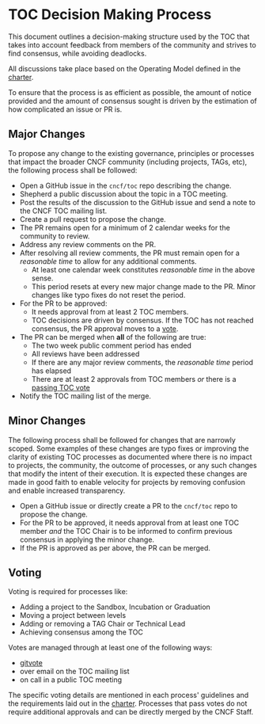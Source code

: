 # TOC Decision Making Process

This document outlines a decision-making structure used by the TOC
that takes into account feedback from members of the community
and strives to find consensus, while avoiding deadlocks.

All discussions take place based on the Operating Model
defined in the [charter](https://github.com/cncf/foundation/blob/main/charter.md#6-technical-oversight-committee-toc).

To ensure that the process is as efficient as possible,
the amount of notice provided and the amount of consensus sought is driven by
the estimation of how complicated an issue or PR is.

## Major Changes

To propose any change to the existing governance, principles or processes that
impact the broader CNCF community (including projects, TAGs, etc),
the following process shall be followed:

- Open a GitHub issue in the `cncf/toc` repo describing the change.
- Shepherd a public discussion about the topic in a TOC meeting.
- Post the results of the discussion to the GitHub issue and
send a note to the CNCF TOC mailing list.
- Create a pull request to propose the change.
- The PR remains open for a minimum of 2 calendar weeks for the community to review.
- Address any review comments on the PR.
- After resolving all review comments, the PR must remain open
for a _reasonable time_ to allow for any additional comments.
    - At least one calendar week constitutes _reasonable time_ in the above sense.
    - This period resets at every new major change made to the PR.
      Minor changes like typo fixes do not reset the period.
- For the PR to be approved:
    - It needs approval from at least 2 TOC members.
    - TOC decisions are driven by consensus. If the TOC has not reached consensus,
      the PR approval moves to a [vote](#voting).
- The PR can be merged when **all** of the following are true:
    - The two week public comment period has ended
    - All reviews have been addressed
    - If there are any major review comments, the _reasonable time_ period has elapsed
    - There are at least 2 approvals from TOC members _or_ there is a [passing TOC vote](https://github.com/cncf/foundation/blob/main/charter.md#6-technical-oversight-committee-toc)
- Notify the TOC mailing list of the merge.

## Minor Changes

The following process shall be followed for changes that are narrowly scoped.
Some examples of these changes are typo fixes or improving the clarity of
existing TOC processes as documented where there is no impact to projects,
the community, the outcome of processes, or any such changes that modify
the intent of their execution.
It is expected these changes are made in good faith to enable velocity for
projects by removing confusion and enable increased transparency.

- Open a GitHub issue or directly create a PR to the `cncf/toc` repo
to propose the change.
- For the PR to be approved, it needs approval from at least one TOC member
_and_ the TOC Chair is to be informed to confirm previous consensus in
applying the minor change.
- If the PR is approved as per above, the PR can be merged.

## Voting

Voting is required for processes like:
- Adding a project to the Sandbox, Incubation or Graduation
- Moving a project between levels
- Adding or removing a TAG Chair or Technical Lead
- Achieving consensus among the TOC

Votes are managed through at least one of the following ways:
- [gitvote](https://github.com/cncf/gitvote)
- over email on the TOC mailing list
- on call in a public TOC meeting

The specific voting details are mentioned in each process' guidelines
and the requirements laid out in the [charter](https://github.com/cncf/foundation/blob/main/charter.md#6-technical-oversight-committee-toc).
Processes that pass votes do not require additional approvals and
can be directly merged by the CNCF Staff.

